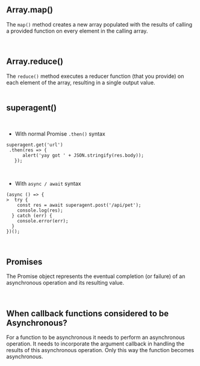 ## Array.map()

The `map()` method creates a new array populated with the results of calling a provided function on every element in the calling array.  

&nbsp;
## Array.reduce()  

The `reduce()` method executes a reducer function (that you provide) on each element of the array, resulting in a single output value.  
&nbsp;
## superagent()
&nbsp;
* With normal Promise `.then()` syntax

```
superagent.get('url')
 .then(res => {
      alert('yay got ' + JSON.stringify(res.body));
   });
```

&nbsp;
&nbsp;

* With `async / await` syntax

```
(async () => {
>  try {
    const res = await superagent.post('/api/pet');
    console.log(res);
  } catch (err) {
    console.error(err);
  }
})();
```


&nbsp;
## Promises


The Promise object represents the eventual completion (or failure) of an asynchronous operation and its resulting value.

&nbsp;

## When callback functions considered to be Asynchronous?

For a function to be asynchronous it needs to perform an asynchronous operation. It needs to incorporate the argument callback in handling the results of this asynchronous operation. Only this way the function becomes asynchronous.